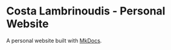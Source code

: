 # Costa Lambrinoudis - Personal Website

A personal website built with [MkDocs](https://www.mkdocs.org/).
